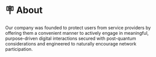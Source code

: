 # 🪧 About

Our company was founded to protect users from service providers by offering them a convenient manner to actively engage in meaningful, purpose-driven digital interactions secured with post-quantum considerations and engineered to naturally encourage network participation.

